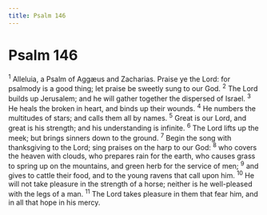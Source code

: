 ```yaml
---
title: Psalm 146
---
```

# Psalm 146

<sup>1</sup> Alleluia, a Psalm of Aggæus and Zacharias. Praise ye the Lord: for psalmody is a good thing; let praise be sweetly sung to our God. <sup>2</sup> The Lord builds up Jerusalem; and he will gather together the dispersed of Israel. <sup>3</sup> He heals the broken in heart, and binds up their wounds. <sup>4</sup> He numbers the multitudes of stars; and calls them all by names. <sup>5</sup> Great is our Lord, and great is his strength; and his understanding is infinite. <sup>6</sup> The Lord lifts up the meek; but brings sinners down to the ground. <sup>7</sup> Begin the song with thanksgiving to the Lord; sing praises on the harp to our God: <sup>8</sup> who covers the heaven with clouds, who prepares rain for the earth, who causes grass to spring up on the mountains, and green herb for the service of men; <sup>9</sup> and gives to cattle their food, and to the young ravens that call upon him. <sup>10</sup> He will not take pleasure in the strength of a horse; neither is he well-pleased with the legs of a man. <sup>11</sup> The Lord takes pleasure in them that fear him, and in all that hope in his mercy. 